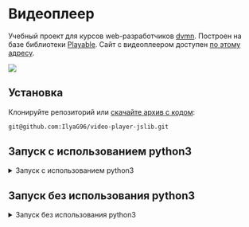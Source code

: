 <!-- Плеер будет создан с задержкой, после того как загрузятся все ресурсы на странице. Для этого используется событие `DOMContentLoaded`. Благодаря этой особенности можно вызывать функцию `createPlayer` раньше, чем загрузятся все необходимые библиотеки: jQuery и Playable.
 -->

# Видеоплеер

Учебный проект для курсов web-разработчиков [dvmn](https://dvmn.org).
Построен на базе библиотеки [Playable](https://wix.github.io/playable/).
Сайт с видеоплеером доступен [по этому адресу](https://ilyag96.github.io/video-player-jslib/player/index.html).

![](screenshots/player.png|width=600px)

## Установка

Клонируйте репозиторий или [скачайте архив с кодом](https://github.com/IlyaG96/video-player-jslib/archive/refs/heads/master.zip):
```bash
git@github.com:IlyaG96/video-player-jslib.git
```

## Запуск с использованием python3
<details>
<summary>Запуск с использованием python3</summary>

Если вы планируете изменять и дорабатывать плеер, то возможно использование python и библиотeки livereload.

Создайте виртуальное окружение:

```bash
cd video-player-jslib
python3 -m venv env
```

Активируйте виртуальное окружение и установите все необходимые пакеты.
```bash
source env/bin/activate
pip install -r requirements.txt
```
Запустите скрипт командой:
```shell
livereload player
```
Сайт будет доступен [по этому адресу](http://127.0.0.1:35729)
</details>

## Запуск без использования python3
<details>
<summary>Запуск без использования python3</summary>

Откройте index.html в папке player и подождите, пока плеер загрузится.
</details>



